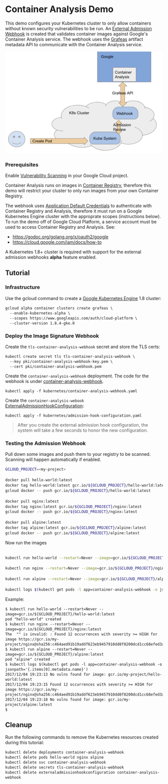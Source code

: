 # Container Analysis Demo

This demo configures your Kubernetes cluster to only allow containers without
known security vulnerabilities to be run. An [External Admission
Webhook](https://kubernetes.io/docs/admin/extensible-admission-controllers/#external-admission-webhooks)
is created that validates container images against Google's Container Analysis
service. The webhook uses the [Grafeas](https://grafeas.io/) artifact metadata
API to communicate with the Container Analysis service.

![architecture diagram](ca-demo.png)

### Prerequisites
Enable [Vulnerability
Scanning](https://cloud.google.com/container-registry/docs/vulnerability-scanning)
in your Google Cloud project.

Container Analysis runs on images in [Container
Registry](https://cloud.google.com/container-registry/docs/), therefore this
demo will restrict your cluster to only run images from your own Container
Registry.

The webhook uses [Application Default
Credentials](https://developers.google.com/identity/protocols/application-default-credentials)
to authenticate with Container Registry and Analysis, therefore it must run on a
Google Kubernetes Engine cluster with the approprate scopes (instructions
below). To run the demo off of Google Cloud Platform, a service account must be
used to access Container Registry and Analysis. See:
* https://godoc.org/golang.org/x/oauth2/google
* https://cloud.google.com/iam/docs/how-to

A Kubernetes 1.8+ cluster is required with support for the external admission
webhooks **alpha** feature enabled.

## Tutorial

### Infrastructure

Use the gcloud command to create a [Google Kubernetes
Engine](https://cloud.google.com/container-engine/) 1.8 cluster:

```
gcloud alpha container clusters create grafeas \
  --enable-kubernetes-alpha \
  --scopes https://www.googleapis.com/auth/cloud-platform \
  --cluster-version 1.8.4-gke.0
```

### Deploy the Image Signature Webhook

Create the `tls-container-analysis-webhook` secret and store the TLS certs:

```
kubectl create secret tls tls-container-analysis-webhook \
  --key pki/container-analysis-webhook-key.pem \
  --cert pki/container-analysis-webhook.pem
```

Create the `container-analysis-webhook` deployment. The code for the webhook is
under [container-analysis-webhook](container-analysis-webhook/).

```
kubectl apply -f kubernetes/container-analysis-webhook.yaml
```

Create the `container-analysis-webook`
[ExternalAdmissionHookConfiguration](https://kubernetes.io/docs/admin/extensible-admission-controllers/#how-are-external-admission-webhooks-triggered):

```
kubectl apply -f kubernetes/admission-hook-configuration.yaml
```

> After you create the external admission hook configuration, the system will take a few seconds to honor the new configuration.

### Testing the Admission Webhook

Pull down some images and push them to your registry to be scanned. Scanning
will happen automatically if enabled.

```bash
GCLOUD_PROJECT=<my-project>

docker pull hello-world:latest
docker tag hello-world:latest gcr.io/${GCLOUD_PROJECT}/hello-world:latest
gcloud docker -- push gcr.io/${GCLOUD_PROJECT}/hello-world:latest

docker pull nginx:latest
docker tag nginx:latest gcr.io/${GCLOUD_PROJECT}/nginx:latest
gcloud docker -- push gcr.io/${GCLOUD_PROJECT}/nginx:latest

docker pull alpine:latest
docker tag alpine:latest gcr.io/${GCLOUD_PROJECT}/alpine:latest
gcloud docker -- push gcr.io/${GCLOUD_PROJECT}/alpine:latest
```

Now run the images
```bash

kubectl run hello-world --restart=Never --image=gcr.io/${GCLOUD_PROJECT}/hello-world:latest

kubectl run nginx --restart=Never --image=gcr.io/${GCLOUD_PROJECT}/nginx:latest

kubectl run alpine --restart=Never --image=gcr.io/${GCLOUD_PROJECT}/alpine:latest

kubectl logs $(kubectl get pods -l app=container-analysis-webhook -o jsonpath='{.items[0].metadata.name}')
```
Example:
```console
$ kubectl run hello-world --restart=Never --image=gcr.io/${GCLOUD_PROJECT}/hello-world:latest
pod "hello-world" created
$ kubectl run nginx --restart=Never --image=gcr.io/${GCLOUD_PROJECT}/nginx:latest
The  "" is invalid: : Found 12 occurrences with severity >= HIGH for image https://gcr.io/my-project/nginx@sha256:c464aed91b19addf623eb9457910dd8f0200dcd1cc68efed3a55a667f9f1e0a7
$ kubectl run alpine --restart=Never --image=gcr.io/${GCLOUD_PROJECT}/alpine:latest
pod "alpine" created
$ kubectl logs $(kubectl get pods -l app=container-analysis-webhook -o jsonpath='{.items[0].metadata.name}')
2017/12/04 19:23:13 No vulns found for image: gcr.io/my-project/hello-world:latest
2017/12/04 19:23:15 Found 12 occurrences with severity >= HIGH for image https://gcr.io/my-project/nginx@sha256:c464aed91b19addf623eb9457910dd8f0200dcd1cc68efed3a55a667f9f1e0a7
2017/12/04 19:23:18 No vulns found for image: gcr.io/my-project/alpine:latest
$ 
```

## Cleanup

Run the following commands to remove the Kubernetes resources created during
this tutorial:

```
kubectl delete deployments container-analysis-webhook
kubectl delete pods hello-world nginx alpine
kubectl delete svc container-analysis-webhook
kubectl delete secrets tls-container-analysis-webhook
kubectl delete externaladmissionhookconfiguration container-analysis-webhook
```
